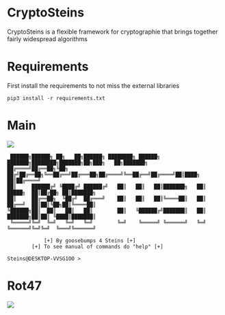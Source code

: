 # CryptoSteins
CryptoSteins is a flexible framework for cryptographie that brings together fairly widespread algorithms
# Requirements
First install the requirements to not miss the external libraries 
```python3
pip3 install -r requirements.txt
```
# Main
<img src="https://media.discordapp.net/attachments/768928242467340328/776620482979299328/unknown.png"><br/>
```red + yellow
 ██████╗██████╗ ██╗   ██╗██████╗ ████████╗ ██████╗ ███████╗████████╗███████╗██╗███╗   ██╗███████╗
██╔════╝██╔══██╗╚██╗ ██╔╝██╔══██╗╚══██╔══╝██╔═══██╗██╔════╝╚══██╔══╝██╔════╝██║████╗  ██║██╔════╝
██║     ██████╔╝ ╚████╔╝ ██████╔╝   ██║   ██║   ██║███████╗   ██║   █████╗  ██║██╔██╗ ██║███████╗
██║     ██╔══██╗  ╚██╔╝  ██╔═══╝    ██║   ██║   ██║╚════██║   ██║   ██╔══╝  ██║██║╚██╗██║╚════██║
╚██████╗██║  ██║   ██║   ██║        ██║   ╚██████╔╝███████║   ██║   ███████╗██║██║ ╚████║███████║
 ╚═════╝╚═╝  ╚═╝   ╚═╝   ╚═╝        ╚═╝    ╚═════╝ ╚══════╝   ╚═╝   ╚══════╝╚═╝╚═╝  ╚═══╝╚══════╝                                                                                                                                                                                                                                                       

            [+] By goosebumps 4 Steins [+]
        [+] To see manual of commands do "help" [+]   

Steins@DESKTOP-VVSG1OO >
```
# Rot47
<img src="https://media.discordapp.net/attachments/768928242467340328/776624368251043850/Action_13-11-2020_02-42-09_1.gif">
